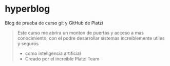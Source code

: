 # hyperblog
Blog de prueba de curso git y GitHub de Platzi
>Este curso me abrira un monton de puertas y acceso a mas conocimiento, con el podre desarrollar sistemas increiblemente utiles y seguros
>-  como inteligencia artificial
>-  Creado por el increible Platzi Team 